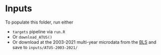 # Inputs

To populate this folder, run either
- `targets` pipeline via `run.R`
- Or `download_ATUS()` 
- Or download at the 2003-2021 multi-year microdata from the [BLS](https://www.bls.gov/tus/#data) and save to `inputs/ATUS-2003-2021/`
